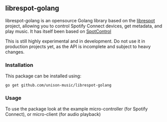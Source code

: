 ## librespot-golang

librespot-golang is an opensource Golang library based on the [librespot](https://github.com/plietar/librespot) project, allowing you to control Spotify Connect devices, get metadata, and
play music. It has itself been based on [SpotControl](https://github.com/badfortrains/spotcontrol)

This is still highly experimental and in development. Do not use it in production projects yet, as the API is incomplete and subject to heavy changes.

### Installation

This package can be installed using:
````
go get github.com/unison-music/librespot-golang
````

### Usage
To use the package look at the example micro-controller (for Spotify Connect), or micro-client (for audio playback)
